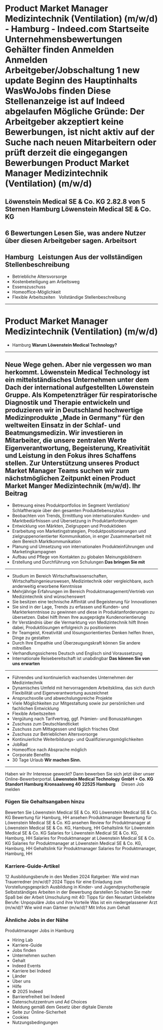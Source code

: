Product Market Manager Medizintechnik (Ventilation) (m/w/d) - Hamburg - Indeed.com
Startseite
Unternehmensbewertungen
Gehälter finden
Anmelden
Anmelden
Arbeitgeber/Jobschaltung
1 new update
Beginn des Hauptinhalts
WasWoJobs finden
Diese Stellenanzeige ist auf Indeed abgelaufen
Mögliche Gründe: Der Arbeitgeber akzeptiert keine Bewerbungen, ist nicht aktiv auf der Suche nach neuen Mitarbeitern oder prüft derzeit die eingegangen Bewerbungen
Product Market Manager Medizintechnik (Ventilation) (m/w/d)
===========================================================
Löwenstein Medical SE & Co. KG
2.82.8 von 5 Sternen
Hamburg
Löwenstein Medical SE & Co. KG
------------------------------
6 Bewertungen
Lesen Sie, was andere Nutzer über diesen Arbeitgeber sagen.
Arbeitsort
----------
Hamburg
&nbsp;
Leistungen Aus der vollständigen Stellenbeschreibung
----------------------------------------------------
* Betriebliche Altersvorsorge
* Kostenbeteiligung am Arbeitsweg
* Essenszuschuss
* Homeoffice-Möglichkeit
* Flexible Arbeitszeiten
&nbsp;
Vollständige Stellenbeschreibung
--------------------------------
**Product Market Manager Medizintechnik (Ventilation) (m/w/d)**
===============================================================
* Hamburg
**Warum Löwenstein Medical Technology?**
----------------------------------------
**Neue Wege gehen.** Aber nie vergessen wo man herkommt. Löwenstein Medical Technology ist ein mittelständisches Unternehmen unter dem Dach der international aufgestellten Löwenstein Gruppe. Als Kompetenzträger für respiratorische Diagnostik und Therapie entwickeln und produzieren wir in Deutschland hochwertige Medizinprodukte „Made in Germany“ für den weltweiten Einsatz in der Schlaf- und Beatmungsmedizin. Wir investieren in Mitarbeiter, die unsere zentralen Werte Eigenverantwortung, Begeisterung, Kreativität und Leistung in den Fokus ihres Schaffens stellen.
Zur Unterstützung unseres Product Market Manager Teams suchen wir zum nächstmöglichen Zeitpunkt einen Product Market Manger Medizintechnik (m/w/d).
**Ihr Beitrag**
---------------
* Betreuung eines Produktportfolios im Segment Ventilation/ Schlaftherapie über den gesamten Produktlebenszyklus
* Beobachten von Trends, Ermittlung von internationalen Kunden- und Marktbedürfnissen und Übersetzung in Produktanforderungen
* Entwicklung von Märkten, Zielgruppen und Produktideen
* Erarbeitung von Marketingstrategien, Produktpositionierungen und zielgruppenorientierter Kommunikation, in enger Zusammenarbeit mit dem Bereich Marktkommunikation
* Planung und Umsetzung von internationalen Produkteinführungen und Marketingkampagnen
* Aufbau und Pflege von Kontakten zu globalen Meinungsbildnern
* Erstellung und Durchführung von Schulungen
**Das bringen Sie mit**
-----------------------
* Studium im Bereich Wirtschaftswissenschaften, Wirtschaftsingenieurswesen, Medizintechnik oder vergleichbare, auch anderweitig erworbene Kenntnisse
* Mehrjährige Erfahrungen im Bereich Produktmanagement/Vertrieb von Medizintechnik sind wünschenswert
* Sie besitzen eine technische Affinität und Begeisterung für Innovationen
* Sie sind in der Lage, Trends zu erfassen und Kunden- und Markterkenntnisse zu gewinnen und diese in Produktanforderungen zu übersetzen. Dabei hilft Ihnen Ihre ausgeprägte Kundenorientierung
* Ihr Verständnis über die Vermarktung von Medizintechnik hilft Ihnen dabei, Produktlösungen erfolgreich zu positionieren
* Ihr Teamgeist, Kreativität und lösungsorientiertes Denken helfen Ihnen, Dinge zu gestalten
* Durch Ihre Empathie und Überzeugungskraft können Sie andere mitreißen
* Verhandlungssicheres Deutsch und Englisch sind Voraussetzung
* Internationale Reisebereitschaft ist unabdingbar
**Das können Sie von uns erwarten**
-----------------------------------
* Führendes und kontinuierlich wachsendes Unternehmen der Medizintechnik
* Dynamisches Umfeld mit hervorragendem Arbeitsklima, das sich durch Flexibilität und Eigenverantwortung auszeichnet
* Anspruchsvolle und abwechslungsreiche Projekte
* Viele Möglichkeiten zur Mitgestaltung sowie zur persönlichen und fachlichen Entwicklung
* Flexible Arbeitszeiten
* Vergütung nach Tarifvertrag, ggf. Prämien- und Bonuszahlungen
* Zuschuss zum Deutschlandticket
* Zuschuss zum Mittagessen und täglich frisches Obst
* Zuschuss zur Betrieblichen Altersvorsorge
* Kontinuierliche Weiterbildungs- und Qualifizierungsmöglichkeiten
* JobRad
* Homeoffice nach Absprache möglich
* Corporate Benefits
* 30 Tage Urlaub
**Wir machen Sinn.**
--------------------
Haben wir Ihr Interesse geweckt? Dann bewerben Sie sich jetzt über unser Online-Bewerberportal.
**Löwenstein Medical Technology**
**GmbH + Co. KG**
**Standort Hamburg**
**Kronsaalsweg 40**
**22525 Hamburg**
&nbsp;
&nbsp;
Diesen Job melden
### Fügen Sie Gehaltsangaben hinzu
Bewerten Sie Löwenstein Medical SE & Co. KG
Löwenstein Medical SE & Co. KG Bewertung für Hamburg, HH ansehen
Produktmanager Bewertung für Löwenstein Medical SE & Co. KG ansehen
Review for Produktmanager at Löwenstein Medical SE & Co. KG, Hamburg, HH
Gehaltslink für Löwenstein Medical SE & Co. KG
Salaries for Löwenstein Medical SE & Co. KG, Hamburg, HH
Salaries for Produktmanager at Löwenstein Medical SE & Co. KG
Salaries for Produktmanager at Löwenstein Medical SE & Co. KG, Hamburg, HH
Gehaltslink für Produktmanager
Salaries for Produktmanager, Hamburg, HH
### Karriere-Guide-Artikel
12 Ausbildungsberufe in den Medien
2024 Ratgeber: Wie wird man Trauerredner (m/w/d)?
2024 Tipps für eine Einladung zum Vorstellungsgespräch
Ausbildung in Kinder- und Jugendpsychotherapie
Selbstständiges Arbeiten in der Bewerbung darstellen
So haben Sie mehr Spaß bei der Arbeit
Umschulung mit 40: Tipps für den Neustart
Unbeliebte Berufe: Unpopuläre Jobs und ihre Vorteile
Was ist ein niedergelassener Arzt (m/w/d)?
Wie wird man Gärtner (m/w/d)? Mit Infos zum Gehalt
### Ähnliche Jobs in der Nähe
Produktmanager Jobs in Hamburg
* Hiring Lab
* Karriere-Guide
* Jobs finden
* Unternehmen suchen
* Gehalt
* Indeed Events
* Karriere bei Indeed
* Länder
* Über uns
* Hilfe
* © 2025 Indeed
* Barrierefreiheit bei Indeed
* Datenschutzzentrum und Ad Choices
* Meldung gemäß dem Gesetz über digitale Dienste
* Seite zur Online-Sicherheit
* Cookies
* Nutzungsbedingungen